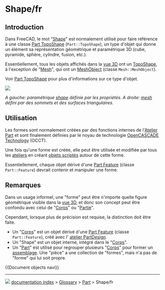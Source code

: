 # Shape/fr
## Introduction

Dans FreeCAD, le mot \"[Shape](Shape/fr.md)\" est normalement utilisé pour faire référence à une classe [ Part TopoShape](Part_TopoShape.md) (`Part::TopoShape`), un type d\'objet qui donne un élément sa représentation géométrique et paramétrique 3D (cube, pyramide, sphère, cylindre, fusion, etc.).

Essentiellement, tous les objets affichés dans la [vue 3D](3D_view/fr.md) ont un [TopoShape](Part_TopoShape/fr.md), à l\'exception de \"[Mesh](Mesh/fr.md)\", qui ont un [MeshObject](Mesh_MeshObject/fr.md) (classe `Mesh::MeshObject`).

Voir [Part TopoShape](Part_TopoShape.md) pour plus d\'informations sur ce type d\'objet.

![](images/Shape_and_mesh.svg )



*A gauche: paramétrique [shape](Shape/fr.md) définie par les propriétés. A droite: [mesh](Mesh/fr.md) défini par des sommets et des surfaces triangulaires.*

## Utilisation

Les formes sont normalement créées par des fonctions internes de l\'[Atelier Part](Part_Workbench/fr.md) et sont finalement définies par le noyau de technologie [OpenCASCADE Technology](OpenCASCADE/fr.md) (OCCT).

Une fois qu\'une forme est créée, elle peut être utilisée et modifiée par tous les [ateliers](Workbenches/fr.md) en créant [objets scriptés](scripted_objects/fr.md) autour de cette forme.

Essentiellement, chaque objet dérivé d\'une [Part Feature](Part_Feature/fr.md) (classe `Part::Feature`) devrait contenir et manipuler une forme.

## Remarques

Dans un usage informel, une \"forme\" peut être n\'importe quelle figure géométrique visible dans la [vue 3D](3D_view/fr.md), et donc son concept peut être confondu avec celui de \"[Corps](Body/fr.md)\" ou \"[Partie](Part/fr.md)\".

Cependant, lorsque plus de précision est requise, la distinction doit être faite.

-   Un \"[Corps](Body/fr.md)\" est un objet dérivé d\'une [Part Feature](Part_Feature/fr.md) (classe `Part::Feature`), créé avec l\' [atelier PartDesign](PartDesign_Workbench/fr.md).
-   Un \"Shape\" est un objet interne, intégré dans le \"[Corps](Body/fr.md)\".
-   Un \"[Part](Part/fr.md)\" est utilisé pour regrouper plusieurs \"[Corps](Body/fr.md)\" pour former un [assemblage](assembly/fr.md). Une \"pièce\" a une collection de \"formes\", mais n\'a pas de \"forme\" qui lui soit propre.


 {{Document objects navi}}



---
![](images/Right_arrow.png) [documentation index](../README.md) > [Glossary](Category_Glossary.md) > [Part](Category_Part.md) > Shape/fr

